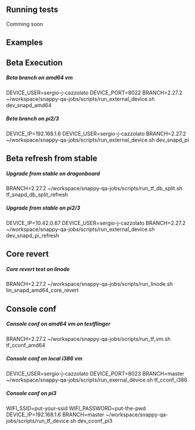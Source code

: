 ## Running tests
Comming soon

## Examples

## Beta Execution

##### Beta branch on amd64 vm
DEVICE_USER=sergio-j-cazzolato DEVICE_PORT=8022 BRANCH=2.27.2 ~/workspace/snappy-qa-jobs/scripts/run_external_device.sh dev_snapd_amd64

##### Beta branch on pi2/3
DEVICE_IP=192.168.1.6 DEVICE_USER=sergio-j-cazzolato BRANCH=2.27.2 ~/workspace/snappy-qa-jobs/scripts/run_external_device.sh dev_snapd_pi

## Beta refresh from stable

##### Upgrade from stable on dragonboard
BRANCH=2.27.2 ~/workspace/snappy-qa-jobs/scripts/run_tf_db_split.sh tf_snapd_db_split_refresh

##### Upgrade from stable on pi2/3
DEVICE_IP=10.42.0.67 DEVICE_USER=sergio-j-cazzolato BRANCH=2.27.2 ~/workspace/snappy-qa-jobs/scripts/run_external_device.sh dev_snapd_pi_refresh

## Core revert

##### Core revert test on linode
BRANCH=2.27.2 ~/workspace/snappy-qa-jobs/scripts/run_linode.sh lin_snapd_amd64_core_revert

## Console conf

##### Console conf on amd64 vm on testflinger
BRANCH=2.27.2 ~/workspace/snappy-qa-jobs/scripts/run_tf_vm.sh tf_cconf_amd64

##### Console conf on local i386 vm
DEVICE_USER=sergio-j-cazzolato DEVICE_PORT=8023 BRANCH=master ~/workspace/snappy-qa-jobs/scripts/run_exernal_device.sh tf_cconf_i386

##### Console conf on pi3
WIFI_SSID=put-your-ssid WIFI_PASSWORD=put-the-pwd DEVICE_IP=192.168.1.6 BRANCH=master ~/workspace/snappy-qa-jobs/scripts/run_tf_device.sh dev_cconf_pi3